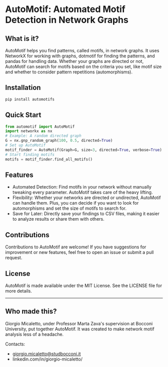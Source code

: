 # AutoMotif: Automated Motif Detection in Network Graphs
## What is it?
AutoMotif helps you find patterns, called motifs, in network graphs. It uses NetworkX for working with graphs, dotmotif for finding the patterns, and pandas for handling data. Whether your graphs are directed or not, AutoMotif can search for motifs based on the criteria you set, like motif size and whether to consider pattern repetitions (automorphisms).

## Installation

```bash
pip install automotifs
```
## Quick Start
```python
from automotif import AutoMotif
import networkx as nx
# Example: A random directed graph
G = nx.gnp_random_graph(100, 0.5, directed=True)
# Set up AutoMotif
motif_finder = AutoMotif(Graph=G, size=3, directed=True, verbose=True)
# Start finding motifs
motifs = motif_finder.find_all_motifs()
```
## Features
- Automated Detection: Find motifs in your network without manually tweaking every parameter. AutoMotif takes care of the heavy lifting.
- Flexibility: Whether your networks are directed or undirected, AutoMotif can handle them. Plus, you can decide if you want to look for automorphisms and set the size of motifs to search for.
- Save for Later: Directly save your findings to CSV files, making it easier to analyze results or share them with others.
## Contributions
Contributions to AutoMotif are welcome! If you have suggestions for improvement or new features, feel free to open an issue or submit a pull request.
## License
AutoMotif is made available under the MIT License. See the LICENSE file for more details.
***
## Who made this? 
Giorgio Micaletto, under Professor Marta Zava's supervision at Bocconi University, put together AutoMotif. It was created to make network motif analysis less of a headache.

Contacts:
- giorgio.micaletto@studbocconi.it
- linkedin.com/in/giorgio-micaletto/
